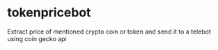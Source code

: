 # tokenpricebot

Extract price of mentioned crypto coin or token and send it to a telebot using coin gecko api
